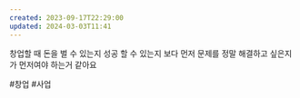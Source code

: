 ```yaml
---
created: 2023-09-17T22:29:00
updated: 2024-03-03T11:41
---
```

창업할 때 돈을 벌 수 있는지 성공 할 수 있는지 보다 먼저 문제를 정말 해결하고 싶은지가 먼저여야 하는거 같아요

#창업
#사업